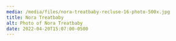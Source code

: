 ```yaml
---
media: /media/files/nora-treatbaby-recluse-16-photo-500x.jpg
title: Nora Treatbaby
alt: Photo of Nora Treatbaby
date: 2022-04-20T15:07:00-0500
---
```

